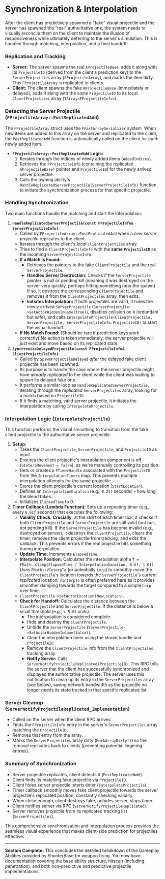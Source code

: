 # Synchronization & Interpolation

After the client has predictively spawned a "fake" visual projectile and the server has spawned the "real" authoritative one, the system needs to visually reconcile them on the client to maintain the illusion of responsiveness while ultimately deferring to the server's simulation. This is handled through matching, interpolation, and a final handoff.

### Replication and Tracking

* **Server:** The server spawns the real `AProjectileBase`, adds it along with its `ProjectileID` (derived from the client's prediction key) to the `ServerProjectiles` array (`FProjectileArray`), and marks the item dirty. This `FProjectileArray` is replicated to clients.
* **Client:** The client spawns the fake `AProjectileBase` (immediately or delayed), adds it along with the _same_ `ProjectileID` to its local `ClientProjectiles` array (`TArray<FProjectileInfo>`).

### Detecting the Server Projectile (`FProjectileArray::PostReplicatedAdd`)

The `FProjectileArray` struct uses the `FFastArraySerializer` system. When new items are added to this array on the server and replicated to the client, the `PostReplicatedAdd` function is automatically called on the client for each newly added item.

* **`FProjectileArray::PostReplicatedAdd` Logic:**
  1. Iterates through the indices of newly added items (`AddedIndices`).
  2. Retrieves the `FProjectileInfo` (containing the replicated `AProjectileBase*` pointer and `ProjectileID`) for the newly arrived server projectile.
  3. Calls the owning ability's `HandleReplicatedServerProjectile(ServerProjectileInfo)` function to initiate the synchronization process for that specific projectile.

### Handling Synchronization

Two main functions handle the matching and start the interpolation:

1. **`HandleReplicatedServerProjectile(const FProjectileInfo& ServerProjectileInfo)`**:
   * Called by `FProjectileArray::PostReplicatedAdd` when a _new server projectile_ replicates to the client.
   * Iterates through the client's _local_ `ClientProjectiles` array.
   * Tries to find a `ClientProjectileInfo` with the **same `ProjectileID`** as the incoming `ServerProjectileInfo`.
   * **If a Match is Found:**
     * Retrieves the pointers to the fake `ClientProjectile` and the real `ServerProjectile`.
     * **Handles Server Destruction:** Checks if the `ServerProjectile` pointer is null or pending kill (meaning it was destroyed on the server very quickly, perhaps hitting something near the spawn). If so, it destroys the corresponding `ClientProjectile` and removes it from the `ClientProjectiles` array, then exits.
     * **Initiates Interpolation:** If both projectiles are valid, it hides the newly arrived `ServerProjectile` (`ServerProjectile->SetActorHiddenInGame(true)`), disables collision on it (redundant but safe), and calls `InterpolateProjectile(ClientProjectile, ServerProjectile, ServerProjectileInfo.ProjectileID)` to start the visual handoff.
   * **If No Match Found:** (Should be rare if prediction keys work correctly) No action is taken immediately; the server projectile will just exist and move based on its replicated state.
2. **`SynchronizeDelayedProjectile(const FProjectileInfo& ClientProjectileInfo)`**:
   * Called by `SpawnProjectileDelayed` _after_ the delayed fake client projectile has been spawned.
   * Its purpose is to handle the case where the _server_ projectile might have _already replicated_ to the client while the client was waiting to spawn its delayed fake one.
   * It performs a similar loop as `HandleReplicatedServerProjectile`, iterating through the _replicated_ `ServerProjectiles` array, looking for a match based on `ProjectileID`.
   * If it finds a matching, valid server projectile, it initiates the interpolation by calling `InterpolateProjectile`.

### Interpolation Logic (`InterpolateProjectile`)

This function performs the visual smoothing to transition from the fake client projectile to the authoritative server projectile:

1. **Setup:**
   * Takes the `ClientProjectile`, `ServerProjectile`, and `ProjectileID` as input.
   * Ensures the client projectile's interpolation component is off (`bInterpMovement = false`), as we're manually controlling its position.
   * Gets or creates a `FTimerHandle` associated with the `ProjectileID` from the `InterpolationTimers` map. This prevents multiple interpolation attempts for the same projectile.
   * Stores the client projectile's current location (`StartLocation`).
   * Defines an `InterpolationDuration` (e.g., `0.25f` seconds) - how long the blend takes.
   * Initializes `ElapsedTime` to 0.
2. **Timer Callback (Lambda Function):** Sets up a repeating timer (e.g., every `0.01f` seconds) that executes the following:
   * **Validity Check:** **Crucially**, at the _start_ of each timer tick, it checks if both `ClientProjectile` and `ServerProjectile` are still valid (not null, not pending kill). If the `ServerProjectile` has become invalid (e.g., destroyed on server), it destroys the `ClientProjectile`, clears the timer, removes the client projectile from tracking, and exits the callback. This prevents errors if the real projectile hits something during interpolation.
   * **Update Time:** Increments `ElapsedTime`.
   * **Interpolate Position:** Calculates the interpolation alpha `T = FMath::Clamp(ElapsedTime / InterpolationDuration, 0.0f, 1.0f)`. Uses `FMath::VInterpTo` (or potentially `Lerp`) to smoothly move the `ClientProjectile`'s location towards the `ServerProjectile`'s _current replicated_ location. `VInterpTo` is often preferred here as it provides smoother damping towards the target compared to a simple `Lerp` over time.
   * `ClientProjectile->SetActorLocation(NewLocation)`.
   * **Check for Handoff:** Calculates the distance between the `ClientProjectile` and `ServerProjectile`. If the distance is below a small threshold (e.g., `< 5.0f` units):
     * The interpolation is considered complete.
     * Hide and destroy the `ClientProjectile`.
     * Unhide the `ServerProjectile` (`ServerProjectile->SetActorHiddenInGame(false)`).
     * Clear the interpolation timer using the stored handle and `ProjectileID`.
     * Remove the `ClientProjectile` info from the `ClientProjectiles` tracking array.
     * **Notify Server:** Calls `ServerNotifyProjectileReplicated(ProjectileID)`. This RPC tells the server that the client has successfully synchronized and displayed the authoritative projectile. The server uses this notification to clean up its entry in the `ServerProjectiles` array (see below), saving network bandwidth as the projectile no longer needs its state tracked in that specific replicated list.

### Server Cleanup (`ServerNotifyProjectileReplicated_Implementation`)

* Called on the server when the client RPC arrives.
* Finds the `FProjectileInfo` entry in the server's `ServerProjectiles` array matching the `ProjectileID`.
* Removes that entry from the array.
* Marks the `ServerProjectiles` array dirty (`MarkArrayDirty()`) so the removal replicates back to clients (preventing potential lingering entries).

### Summary of Synchronization

* Server projectile replicates, client detects it (`PostReplicatedAdd`).
* Client finds its matching fake projectile via `ProjectileID`.
* Client hides server projectile, starts timer (`InterpolateProjectile`).
* Timer callback smoothly moves fake client projectile towards the server projectile's replicated position, constantly checking validity.
* When close enough, client destroys fake, unhides server, stops timer.
* Client notifies server via RPC (`ServerNotifyProjectileReplicated`).
* Server removes projectile from its replicated tracking list (`ServerProjectiles`).

This comprehensive synchronization and interpolation process provides the seamless visual experience that makes client-side prediction for projectiles effective.

***

**Section Complete:** This concludes the detailed breakdown of the Gameplay Abilities provided by ShooterBase for weapon firing. You now have documentation covering the base ability structure, hitscan (including penetration), and both non-predictive and predictive projectile implementations.
